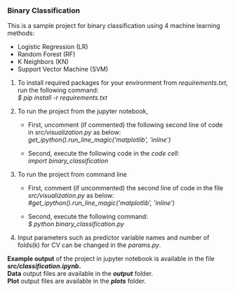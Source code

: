 ### Binary Classification

This is a sample project for binary classification using 4 machine learning methods: 
- Logistic Regression (LR) 
- Random Forest (RF)
- K Neighbors (KN)
- Support Vector Machine (SVM)

1. To install required packages for your environment from *requirements.txt*, run the following command:   
*$ pip install -r requirements.txt*  

2. To run the project from the jupyter notebook, 
    - First, uncomment (if commented) the following second line of code in *src/visualization.py* as below:  
      *get_ipython().run_line_magic('matplotlib', 'inline')*  

    - Second, execute the following code in the *code cell*:       
      *import binary_classification* 

3. To run the project from command line  
    - First, comment (if uncommented) the second line of code in the file *src/visualization.py* as below:  
      *#get_ipython().run_line_magic('matplotlib', 'inline')*  

    - Second, execute the following command:  
      *$ python binary_classification.py*     

4. Input parameters such as predictor variable names and number of folds(k) for CV  can be changed in the *params.py*.  

**Example output** of the project in jupyter notebook is available in the file ***src/classification.ipynb*.**  
**Data** output files are available in the ***output*** folder.  
**Plot** output files are available in the ***plots*** folder.  
